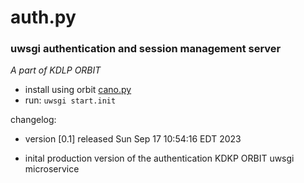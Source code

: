 # auth.py

### uwsgi authentication and session management server

*A part of KDLP ORBIT*

* install using orbit [cano.py](https://github.com/underground-software/cano.py)
* run: `uwsgi start.init`

changelog:
* version [0.1] released Sun Sep 17 10:54:16 EDT 2023
- inital production version of the authentication KDKP ORBIT uwsgi microservice
